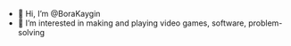 - 👋 Hi, I’m @BoraKaygin
- 👀 I’m interested in making and playing video games, software, problem-solving
